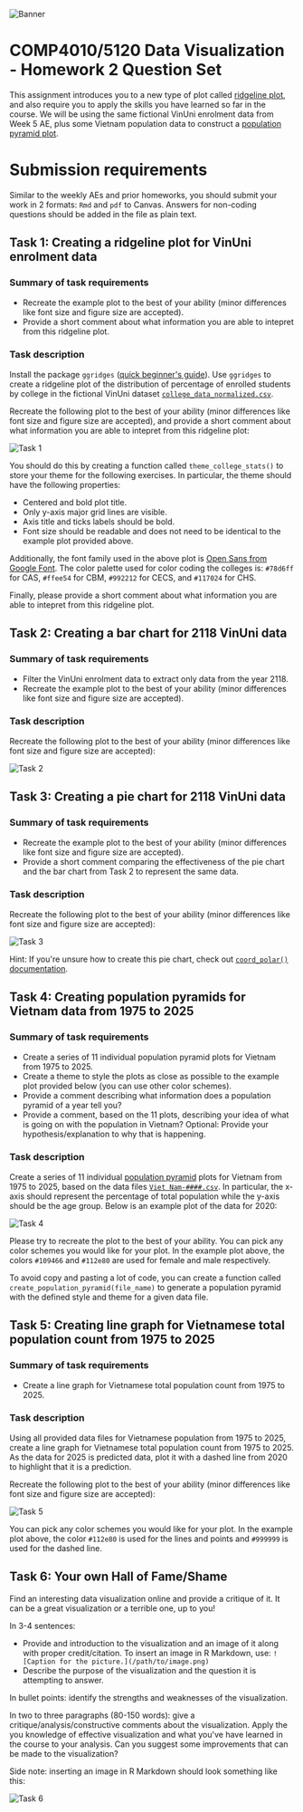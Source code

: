 ![Banner](img/banner.png)

# COMP4010/5120 Data Visualization - Homework 2 Question Set

This assignment introduces you to a new type of plot called [ridgeline plot](https://www.data-to-viz.com/graph/ridgeline.html), and also require you to apply the skills you have learned so far in the course. We will be using the same fictional VinUni enrolment data from Week 5 AE, plus some Vietnam population data to construct a [population pyramid plot](https://education.nationalgeographic.org/resource/population-pyramid/). 

# Submission requirements

Similar to the weekly AEs and prior homeworks, you should submit your work in 2 formats: `Rmd` and `pdf` to Canvas.
Answers for non-coding questions should be added in the file as plain text.

## Task 1: Creating a ridgeline plot for VinUni enrolment data

### Summary of task requirements

- Recreate the example plot to the best of your ability  (minor differences like font size and figure size are accepted).
- Provide a short comment about what information you are able to intepret from this ridgeline plot.

### Task description

Install the package `ggridges` ([quick beginner's guide](https://cran.r-project.org/web/packages/ggridges/vignettes/introduction.html)). Use `ggridges` to create a ridgeline plot of the distribution of percentage of enrolled students by college in the fictional VinUni dataset [`college_data_normalized.csv`](college_data_normalized.csv).

Recreate the following plot to the best of your ability (minor differences like font size and figure size are accepted), and provide a short comment about what information you are able to intepret from this ridgeline plot:

![Task 1](img/task1.png)

You should do this by creating a function called `theme_college_stats()` to store your theme for the following exercises. In particular, the theme should have the following properties:

- Centered and bold plot title.
- Only y-axis major grid lines are visible.
- Axis title and ticks labels should be bold.
- Font size should be readable and does not need to be identical to the example plot provided above.

Additionally, the font family used in the above plot is [Open Sans from Google Font](https://fonts.google.com/specimen/Open+Sans).
The color palette used for color coding the colleges is: `#78d6ff` for CAS, `#ffee54` for CBM, `#992212` for CECS, and `#117024` for CHS.

Finally, please provide a short comment about what information you are able to intepret from this ridgeline plot.

## Task 2: Creating a bar chart for 2118 VinUni data

### Summary of task requirements

- Filter the VinUni enrolment data to extract only data from the year 2118.
- Recreate the example plot to the best of your ability (minor differences like font size and figure size are accepted).

### Task description

Recreate the following plot to the best of your ability (minor differences like font size and figure size are accepted):

![Task 2](img/task3.png)

## Task 3: Creating a pie chart for 2118 VinUni data

### Summary of task requirements

- Recreate the example plot to the best of your ability (minor differences like font size and figure size are accepted).
- Provide a short comment comparing the effectiveness of the pie chart and the bar chart from Task 2 to represent the same data.

### Task description

Recreate the following plot to the best of your ability (minor differences like font size and figure size are accepted):

![Task 3](img/task2.png)

Hint: If you're unsure how to create this pie chart, check out [`coord_polar()` documentation](https://ggplot2.tidyverse.org/reference/coord_polar.html).

## Task 4: Creating population pyramids for Vietnam data from 1975 to 2025

### Summary of task requirements

- Create a series of 11 individual population pyramid plots for Vietnam from 1975 to 2025.
- Create a theme to style the plots as close as possible to the example plot provided below (you can use other color schemes).
- Provide a comment describing what information does a population pyramid of a year tell you? 
- Provide a comment, based on the 11 plots, describing your idea of what is going on with the population in Vietnam? Optional: Provide your hypothesis/explanation to why that is happening.

### Task description

Create a series of 11 individual [population pyramid]((https://education.nationalgeographic.org/resource/population-pyramid/)) plots for Vietnam from 1975 to 2025, based on the data files [`Viet Nam-####.csv`](./). In particular, the x-axis should represent the percentage of total population while the y-axis should be the age group. Below is an example plot of the data for 2020:

![Task 4](img/task4.png)

Please try to recreate the plot to the best of your ability. You can pick any color schemes you would like for your plot. In the example plot above, the colors `#109466` and `#112e80` are used for female and male respectively.

To avoid copy and pasting a lot of code, you can create a function called `create_population_pyramid(file_name)` to generate a population pyramid with the defined style and theme for a given data file.

## Task 5: Creating line graph for Vietnamese total population count from 1975 to 2025

### Summary of task requirements

- Create a line graph for Vietnamese total population count from 1975 to 2025.

### Task description

Using all provided data files for Vietnamese population from 1975 to 2025, create a line graph for Vietnamese total population count from 1975 to 2025. As the data for 2025 is predicted data, plot it with a dashed line from 2020 to highlight that it is a prediction.

Recreate the following plot to the best of your ability (minor differences like font size and figure size are accepted):

![Task 5](img/task5.png)

You can pick any color schemes you would like for your plot. In the example plot above, the color `#112e80` is used for the lines and points and `#999999` is used for the dashed line.

## Task 6: Your own Hall of Fame/Shame

Find an interesting data visualization online and provide a critique of it. It can be a great visualization or a terrible one, up to you!

In 3-4 sentences: 

- Provide and introduction to the visualization and an image of it along with proper credit/citation. To insert an image in R Markdown, use: 
```![Caption for the picture.](/path/to/image.png)```
- Describe the purpose of the visualization and the question it is attempting to answer.

In bullet points: identify the strengths and weaknesses of the visualization.

In two to three paragraphs (80-150 words): give a critique/analysis/constructive comments about the visualization. Apply the you knowledge of effective visualization and what you've have learned in the course to your analysis. Can you suggest some improvements that can be made to the visualization?

Side note: inserting an image in R Markdown should look something like this:

![Task 6](img/task6.png)